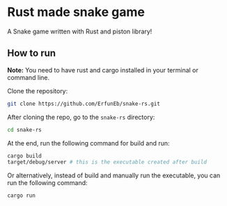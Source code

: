 # Rust made snake game

A Snake game written with Rust and piston library!

## How to run

**Note:** You need to have rust and cargo installed in your terminal or command line.

Clone the repository:

```sh
git clone https://github.com/ErfunEb/snake-rs.git
```

After cloning the repo, go to the `snake-rs` directory:

```sh
cd snake-rs
```

At the end, run the following command for build and run:

```sh
cargo build
target/debug/server # this is the executable created after build
```

Or alternatively, instead of build and manually run the executable, you can run the following command:

```sh
cargo run
```
